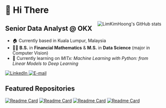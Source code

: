 # 👋 Hi There 

<a href="#LimKimHoong-title">
  <img src="https://github-readme-stats.vercel.app/api?username=LimKimHoong&theme=tokyonight&show_icons=true&hide_border=false&count_private=true" alt="LimKimHoong's GitHub stats" align="right" />
</a>

## Senior Data Analyst @ OKX

- 🏠 Currently based in Kuala Lumpur, Malaysia
- 👨‍🎓 **B.S.** in **Financial Mathematics** & **M.S.** in **Data Science** (major in Computer Vision)
- 📑 Currently learning on _MITx: Machine Learning with Python: from Linear Models to Deep Learning_ 

<p align="left">
    <a href="https://www.linkedin.com/in/bbkx/](https://www.linkedin.com/in/lim-kim-hoong-0757591ba">
        <img alt="LinkedIn" title="Checkout My LinkedIn Profile" src="https://custom-icon-badges.demolab.com/badge/LinkedIn-0077B5?style=for-the-badge&logo=linkedin&logoColor=white"/>
    </a>
    <a href="mailto:kimhoong0324@gmail.com">
        <img alt="E-mail" title="Contact me via E-mail" src="https://custom-icon-badges.demolab.com/badge/Email-8B0000?style=for-the-badge&logo=mail&logoColor=white">
    </a>
</p>

## Featured Repositories
[![Readme Card](https://github-readme-stats.vercel.app/api/pin/?username=LimKimHoong&repo=Travel-Trend&theme=vision-friendly-dark)](https://github.com/LimKimHoong/Travel-Trend)
[![Readme Card](https://github-readme-stats.vercel.app/api/pin/?username=LimKimHoong&repo=Chinese-Handwritten-Digit-Recognition-Using-Machine-Learning&theme=vision-friendly-dark)](https://github.com/LimKimHoong/Chinese-Handwritten-Digit-Recognition-Using-Machine-Learning)
[![Readme Card](https://github-readme-stats.vercel.app/api/pin/?username=LimKimHoong&repo=Loan-Default-Prediction&theme=vision-friendly-dark)](https://github.com/LimKimHoong/Loan-Default-Prediction)
[![Readme Card](https://github-readme-stats.vercel.app/api/pin/?username=LimKimHoong&repo=Effects-of-COVID-19-Symptoms-on-Individuals-Healths&theme=vision-friendly-dark)](https://github.com/LimKimHoong/Effects-of-COVID-19-Symptoms-on-Individuals-Healths)


